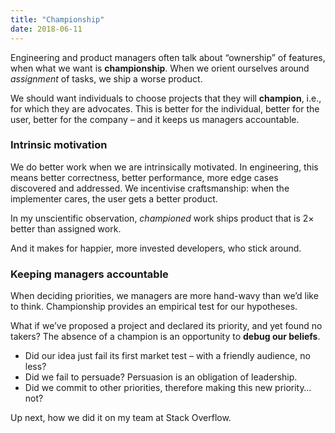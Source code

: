 ```yaml
---
title: "Championship"
date: 2018-06-11
---
```

Engineering and product managers often talk about “ownership” of features, when what we want is **championship**. When we orient ourselves around _assignment_ of tasks, we ship a worse product.

We should want individuals to choose projects that they will **champion**, i.e., for which they are advocates. This is better for the individual, better for the user, better for the company – and it keeps us managers accountable.

### Intrinsic motivation

We do better work when we are intrinsically motivated. In engineering, this means better correctness, better performance, more edge cases discovered and addressed. We incentivise craftsmanship: when the implementer cares, the user gets a better product.

In my unscientific observation, *championed* work ships product that is 2× better than assigned work.

And it makes for happier, more invested developers, who stick around.

### Keeping managers accountable

When deciding priorities, we managers are more hand-wavy than we’d like to think. Championship provides an empirical test for our hypotheses.

What if we’ve proposed a project and declared its priority, and yet found no takers? The absence of a champion is an opportunity to **debug our beliefs**.

- Did our idea just fail its first market test – with a friendly audience, no less?
- Did we fail to persuade? Persuasion is an obligation of leadership.
- Did we commit to other priorities, therefore making this new priority…not?

Up next, how we did it on my team at Stack Overflow.
